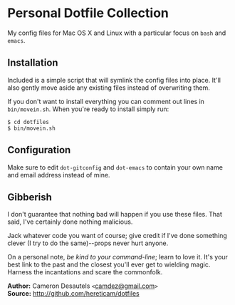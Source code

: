 Personal Dotfile Collection
===========================

My config files for Mac OS X and Linux with a particular focus on
`bash` and `emacs`.

Installation
------------

Included is a simple script that will symlink the config files into
place. It'll also gently move aside any existing files instead of
overwriting them.

If you don't want to install everything you can comment out lines in
`bin/movein.sh`. When you're ready to install simply run:

    $ cd dotfiles
    $ bin/movein.sh

Configuration
-------------

Make sure to edit `dot-gitconfig` and `dot-emacs` to contain your own
name and email address instead of mine.

Gibberish
---------

I don't guarantee that nothing bad will happen if you use these
files. That said, I've certainly done nothing malicious.

Jack whatever code you want of course; give credit if I've done
something clever (I try to do the same)--props never hurt anyone.

On a personal note, *be kind to your command-line*; learn to love it.
It's your best link to the past and the closest you'll ever get to
wielding magic.  Harness the incantations and scare the commonfolk.

**Author:** Cameron Desautels `<`<camdez@gmail.com>`>`  
**Source:** <http://github.com/hereticam/dotfiles>
